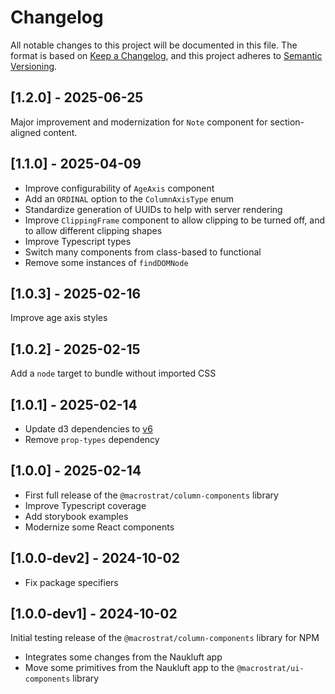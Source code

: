 # Changelog

All notable changes to this project will be documented in this file. The format
is based on [Keep a Changelog](https://keepachangelog.com/en/1.0.0/), and this
project adheres to [Semantic Versioning](https://semver.org/spec/v2.0.0.html).

## [1.2.0] - 2025-06-25

Major improvement and modernization for `Note` component for section-aligned
content.

## [1.1.0] - 2025-04-09

- Improve configurability of `AgeAxis` component
- Add an `ORDINAL` option to the `ColumnAxisType` enum
- Standardize generation of UUIDs to help with server rendering
- Improve `ClippingFrame` component to allow clipping to be turned off, and to
  allow different clipping shapes
- Improve Typescript types
- Switch many components from class-based to functional
- Remove some instances of `findDOMNode`

## [1.0.3] - 2025-02-16

Improve age axis styles

## [1.0.2] - 2025-02-15

Add a `node` target to bundle without imported CSS

## [1.0.1] - 2025-02-14

- Update d3 dependencies to
  [v6](https://observablehq.com/@d3/d3v6-migration-guide)
- Remove `prop-types` dependency

## [1.0.0] - 2025-02-14

- First full release of the `@macrostrat/column-components` library
- Improve Typescript coverage
- Add storybook examples
- Modernize some React components

## [1.0.0-dev2] - 2024-10-02

- Fix package specifiers

## [1.0.0-dev1] - 2024-10-02

Initial testing release of the `@macrostrat/column-components` library for NPM

- Integrates some changes from the Naukluft app
- Move some primitives from the Naukluft app to the `@macrostrat/ui-components`
  library
